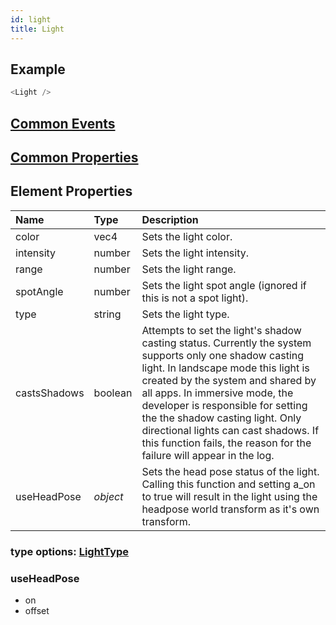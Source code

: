 ```yaml
---
id: light
title: Light
---
```


## Example

```javascript
<Light />
```

## [Common Events](../types/Events.md)

## [Common Properties](../types/Properties.md)

## Element Properties

| Name         | Type     | Description                                                                                                                                                                                                                                                                                                                                                                                                  |
| :----------- | :------- | :----------------------------------------------------------------------------------------------------------------------------------------------------------------------------------------------------------------------------------------------------------------------------------------------------------------------------------------------------------------------------------------------------------- |
| color        | vec4     | Sets the light color.                                                                                                                                                                                                                                                                                                                                                                                        |
| intensity    | number   | Sets the light intensity.                                                                                                                                                                                                                                                                                                                                                                                    |
| range        | number   | Sets the light range.                                                                                                                                                                                                                                                                                                                                                                                        |
| spotAngle    | number   | Sets the light spot angle (ignored if this is not a spot light).                                                                                                                                                                                                                                                                                                                                             |
| type         | string   | Sets the light type.                                                                                                                                                                                                                                                                                                                                                                                         |
| castsShadows | boolean  | Attempts to set the light's shadow casting status. Currently the system supports only one shadow casting light. In landscape mode this light is created by the system and shared by all apps. In immersive mode, the developer is responsible for setting the the shadow casting light. Only directional lights can cast shadows. If this function fails, the reason for the failure will appear in the log. |
| useHeadPose  | _object_ | Sets the head pose status of the light. Calling this function and setting a_on to true will result in the light using the headpose world transform as it's own transform.                                                                                                                                                                                                                                    |

### type options: [LightType](../types/LightType.md)

### useHeadPose

- on
- offset

